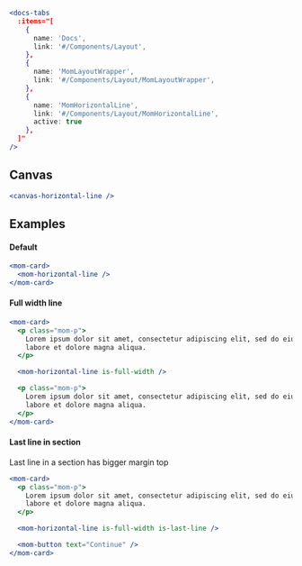 ```jsx noeditor
<docs-tabs
  :items="[
    {
      name: 'Docs',
      link: '#/Components/Layout',
    },
    {
      name: 'MomLayoutWrapper',
      link: '#/Components/Layout/MomLayoutWrapper',
    },
    {
      name: 'MomHorizontalLine',
      link: '#/Components/Layout/MomHorizontalLine',
      active: true
    },
  ]"
/>
```

## Canvas

```jsx noeditor
<canvas-horizontal-line />
```

## Examples

#### Default

```jsx
<mom-card>
  <mom-horizontal-line />
</mom-card>
```

#### Full width line

```jsx
<mom-card>
  <p class="mom-p">
    Lorem ipsum dolor sit amet, consectetur adipiscing elit, sed do eiusmod tempor incididunt ut
    labore et dolore magna aliqua.
  </p>

  <mom-horizontal-line is-full-width />

  <p class="mom-p">
    Lorem ipsum dolor sit amet, consectetur adipiscing elit, sed do eiusmod tempor incididunt ut
    labore et dolore magna aliqua.
  </p>
</mom-card>
```

#### Last line in section

Last line in a section has bigger margin top

```jsx
<mom-card>
  <p class="mom-p">
    Lorem ipsum dolor sit amet, consectetur adipiscing elit, sed do eiusmod tempor incididunt ut
    labore et dolore magna aliqua.
  </p>

  <mom-horizontal-line is-full-width is-last-line />

  <mom-button text="Continue" />
</mom-card>
```
